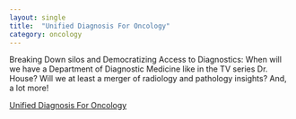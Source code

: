 ```yaml
---
layout: single
title:  "Unified Diagnosis For Oncology"
category: oncology
---
```



Breaking Down silos and Democratizing Access to Diagnostics: When will we have a Department of Diagnostic Medicine like in the TV series Dr. House? Will we at least a merger of radiology and pathology insights? And, a lot more! 


[Unified Diagnosis For Oncology](https://www.digitalpathologytoday.com/episodes/s2e23)
